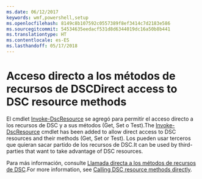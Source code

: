 ```yaml
---
ms.date: 06/12/2017
keywords: wmf,powershell,setup
ms.openlocfilehash: 8149c8b107592c0557389f8ef3414c7d2183e586
ms.sourcegitcommit: 54534635eedacf531d8d6344019dc16a50b8b441
ms.translationtype: HT
ms.contentlocale: es-ES
ms.lasthandoff: 05/17/2018
---
```

# <a name="direct-access-to-dsc-resource-methods"></a><span data-ttu-id="6a1e9-102">Acceso directo a los métodos de recursos de DSC</span><span class="sxs-lookup"><span data-stu-id="6a1e9-102">Direct access to DSC resource methods</span></span>


<span data-ttu-id="6a1e9-103">El cmdlet [Invoke-DscResource](https://technet.microsoft.com/library/mt517869.aspx) se agregó para permitir el acceso directo a los recursos de DSC y a sus métodos (Get, Set o Test).</span><span class="sxs-lookup"><span data-stu-id="6a1e9-103">The [Invoke-DscResource](https://technet.microsoft.com/library/mt517869.aspx) cmdlet has been added to allow direct access to DSC resources and their methods (Get, Set or Test).</span></span> <span data-ttu-id="6a1e9-104">Los pueden usar terceros que quieran sacar partido de los recursos de DSC.</span><span class="sxs-lookup"><span data-stu-id="6a1e9-104">It can be used by third-parties that want to take advantage of DSC resources.</span></span>

<span data-ttu-id="6a1e9-105">Para más información, consulte [Llamada directa a los métodos de recursos de DSC](https://msdn.microsoft.com/powershell/dsc/directcallresource).</span><span class="sxs-lookup"><span data-stu-id="6a1e9-105">For more information, see [Calling DSC resource methods directly](https://msdn.microsoft.com/powershell/dsc/directcallresource).</span></span>
